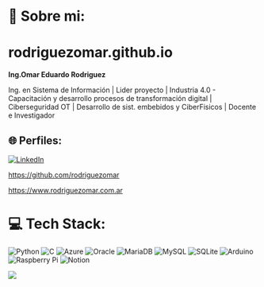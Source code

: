 # 💫 Sobre mi:
# rodriguezomar.github.io

<p><strong>Ing.Omar Eduardo Rodriguez</strong></p>

<p>Ing. en Sistema de Informaci&oacute;n | Lider proyecto | Industria 4.0 - Capacitaci&oacute;n y desarrollo procesos de transformaci&oacute;n digital | Ciberseguridad OT | Desarrollo de sist. embebidos y CiberFisicos | Docente e Investigador</p>


## 🌐 Perfiles:
[![LinkedIn](https://img.shields.io/badge/LinkedIn-%230077B5.svg?logo=linkedin&logoColor=white)](https://linkedin.com/in/rodriguezomar) 
<p><a href="https://github.com/rodriguezomar">https://github.com/rodriguezomar</a></p>
<p><a href="https://www.rodriguezomar.com.ar">https://www.rodriguezomar.com.ar</a></p>


# 💻 Tech Stack:
![Python](https://img.shields.io/badge/python-3670A0?style=for-the-badge&logo=python&logoColor=ffdd54) ![C](https://img.shields.io/badge/c-%2300599C.svg?style=for-the-badge&logo=c&logoColor=white) ![Azure](https://img.shields.io/badge/azure-%230072C6.svg?style=for-the-badge&logo=azure-devops&logoColor=white) ![Oracle](https://img.shields.io/badge/Oracle-F80000?style=for-the-badge&logo=oracle&logoColor=white) ![MariaDB](https://img.shields.io/badge/MariaDB-003545?style=for-the-badge&logo=mariadb&logoColor=white) ![MySQL](https://img.shields.io/badge/mysql-%2300f.svg?style=for-the-badge&logo=mysql&logoColor=white) ![SQLite](https://img.shields.io/badge/sqlite-%2307405e.svg?style=for-the-badge&logo=sqlite&logoColor=white) ![Arduino](https://img.shields.io/badge/-Arduino-00979D?style=for-the-badge&logo=Arduino&logoColor=white) ![Raspberry Pi](https://img.shields.io/badge/-RaspberryPi-C51A4A?style=for-the-badge&logo=Raspberry-Pi) ![Notion](https://img.shields.io/badge/Notion-%23000000.svg?style=for-the-badge&logo=notion&logoColor=white)


[![](https://visitcount.itsvg.in/api?id=rodriguezomar&icon=0&color=0)](https://visitcount.itsvg.in)


<p>&nbsp;</p>

<p>&nbsp;</p>

